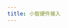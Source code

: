 ```yaml
---
title: 小智硬件接入
---
```


<script setup>
import { Chapters } from "../../../.vitepress/theme/constrants/route";

const chapter_root = Chapters.xrobot_guide_xiaozhi_hardware;
</script>

<!-- todo -->

<ChapterContents :chapter=chapter_root />
